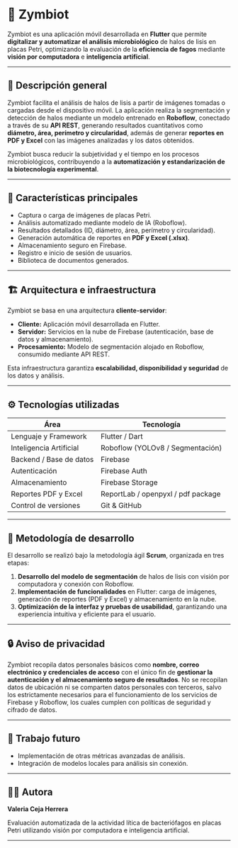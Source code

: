 # 🧫 Zymbiot

Zymbiot es una aplicación móvil desarrollada en **Flutter** que permite **digitalizar y automatizar el análisis microbiológico** de halos de lisis en placas Petri, optimizando la evaluación de la **eficiencia de fagos** mediante **visión por computadora** e **inteligencia artificial**.

---

## 🚀 Descripción general

Zymbiot facilita el análisis de halos de lisis a partir de imágenes tomadas o cargadas desde el dispositivo móvil.
La aplicación realiza la segmentación y detección de halos mediante un modelo entrenado en **Roboflow**, conectado a través de su **API REST**, generando resultados cuantitativos como **diámetro, área, perímetro y circularidad**, además de generar **reportes en PDF y Excel** con las imágenes analizadas y los datos obtenidos.

Zymbiot busca reducir la subjetividad y el tiempo en los procesos microbiológicos, contribuyendo a la **automatización y estandarización de la biotecnología experimental**.

---

## 🧩 Características principales

* Captura o carga de imágenes de placas Petri.
* Análisis automatizado mediante modelo de IA (Roboflow).
* Resultados detallados (ID, diámetro, área, perímetro y circularidad).
* Generación automática de reportes en **PDF y Excel (.xlsx)**.
* Almacenamiento seguro en Firebase.
* Registro e inicio de sesión de usuarios.
* Biblioteca de documentos generados.

---

## 🏗️ Arquitectura e infraestructura

Zymbiot se basa en una arquitectura **cliente-servidor**:

* **Cliente:** Aplicación móvil desarrollada en Flutter.
* **Servidor:** Servicios en la nube de Firebase (autenticación, base de datos y almacenamiento).
* **Procesamiento:** Modelo de segmentación alojado en Roboflow, consumido mediante API REST.

Esta infraestructura garantiza **escalabilidad, disponibilidad y seguridad** de los datos y análisis.

---

## ⚙️ Tecnologías utilizadas

| Área                    | Tecnología                         |
| ----------------------- | ---------------------------------- |
| Lenguaje y Framework    | Flutter / Dart                     |
| Inteligencia Artificial | Roboflow (YOLOv8 / Segmentación)   |
| Backend / Base de datos | Firebase                           |
| Autenticación           | Firebase Auth                      |
| Almacenamiento          | Firebase Storage                   |
| Reportes PDF y Excel    | ReportLab / openpyxl / pdf package |
| Control de versiones    | Git & GitHub                       |

---

## 🧠 Metodología de desarrollo

El desarrollo se realizó bajo la metodología ágil **Scrum**, organizada en tres etapas:

1. **Desarrollo del modelo de segmentación** de halos de lisis con visión por computadora y conexión con Roboflow.
2. **Implementación de funcionalidades** en Flutter: carga de imágenes, generación de reportes (PDF y Excel) y almacenamiento en la nube.
3. **Optimización de la interfaz y pruebas de usabilidad**, garantizando una experiencia intuitiva y eficiente para el usuario.

---

## 🔒 Aviso de privacidad

Zymbiot recopila datos personales básicos como **nombre, correo electrónico y credenciales de acceso** con el único fin de **gestionar la autenticación y el almacenamiento seguro de resultados**.
No se recopilan datos de ubicación ni se comparten datos personales con terceros, salvo los estrictamente necesarios para el funcionamiento de los servicios de Firebase y Roboflow, los cuales cumplen con políticas de seguridad y cifrado de datos.

---

## 🧭 Trabajo futuro

* Implementación de otras métricas avanzadas de análisis.
* Integración de modelos locales para análisis sin conexión.

---

## 👩‍💻 Autora

**Valeria Ceja Herrera**

Evaluación automatizada de la actividad lítica de bacteriófagos en placas Petri utilizando visión por computadora e inteligencia artificial.

---

